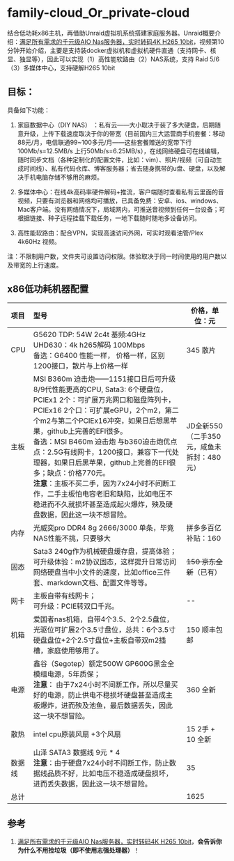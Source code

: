# family-cloud_Or_private-cloud

结合低功耗x86主机，再借助Unraid虚拟机系统搭建家庭服务器。Unraid概要介绍：[满足所有需求的千元级AIO Nas服务器，实时转码4K H265 10bit](https://www.bilibili.com/video/BV1nE41187fr)，视频第10分钟开始介绍，主要是支持装docker虚拟机和虚拟机硬件直通（支持网卡、核显、独显等），因此可以实现（1）高性能软路由（2）NAS系统，支持 Raid 5/6 （3）多媒体中心，支持硬解H265 10bit

## 目标：

具备如下功能：
1. 家庭数据中心（DIY NAS） ：私有云——大小取决于装了多大硬盘，后期随意升级，上传下载速度取决于你的带宽（目前国内三大运营商手机套餐：移动88元/月，电信联通99~100多元/月——这些套餐赠送的宽带下行100Mb/s=12.5MB/s 上行50Mb/s=6.25MB/s），在线网络硬盘可在线编辑，随时同步文档（各种定制化的配置文件，比如：vim）、照片/视频（可自动生成时间线）、私有代码仓库、博客服务器；省去随身携带的u盘、硬盘，以及解决手机电脑存储不够用的麻烦。

2. 多媒体中心：在线4k高码率硬件解码+推流，客户端随时查看私有云里面的音视频，只要有浏览器和网络均可播放，已具备免费：安卓、ios、windows、Mac客户端。没有网络情况下，局域网内，可推送音视频到任何一台设备；可根据链接、种子远程挂载下载任务，一地下载随时随地多设备访问。

3. 高性能软路由：配合VPN，实现高速访问外网，可实时观看油管/Plex 4k60Hz 视频。

注：不限制用户数，文件夹可设置访问权限。体验取决于同一时间使用的用户数以及带宽的上行速度。

## x86低功耗机器配置
| 项目   | 型号                                                         | 价格，单位：元                            |
| :----- | :----------------------------------------------------------- | ----------------------------------------- |
| CPU    | G5620 TDP: 54W 2c4t 基频:4GHz UHD630：4k h265解码 100Mbps<br/>备选：G6400 性能一样， 价格一样，区别1200接口，散片与上价格一样 | 345 散片                                  |
| 主板   | MSI B360m 迫击炮——1151接口日后可升级8/9代性能更高的CPU, Sata3: 6个硬盘位，PCIEx1 2个：可扩展万兆网口和磁盘阵列卡，PCIEx16 2个口：可扩展eGPU，2个m2，第二个m2与第二个PCIEx16冲突，如果日后想黑苹果，github上完善的EFI很多。<br/>备选：MSI B460m 迫击炮 与b360迫击炮优点点：2.5G有线网卡，1200接口，兼容下一代处理器，如果日后黑苹果，github上完善的EFI很多；缺点：价格770元。<br/>**注意**：主板不买二手，因为7x24小时不间断工作，二手主板怕电容老旧和缺陷，比如电压不稳进而不久就损坏甚至造成起火爆炸，殃及硬盘数据，因此这一块不想冒险。 | JD全新550（二手350元，咸鱼未拆封：480元） |
| 内存   | 光威奕pro DDR4 8g 2666/3000 单条，毕竟NAS性能不挑，只要够大  | 拼多多百亿补贴：160                       |
| 固态   | Sata3 240g作为机械硬盘缓存盘，提高体验；<br/>可升级体验：m2协议固态，这样提升日常访问网络硬盘当中小文件的速度，比如office三件套、markdown文档、配置文件等等。 | ~~150 京东全新~~（已有）                  |
| 网卡   | 主板自带有线网卡；<br/>可升级：PCIE转双口千兆。              | --                                        |
| 机箱   | 爱国者nas机箱，自带4个3.5、2个2.5盘位，光驱位可扩展2个3.5寸盘位，总共：6个3.5寸硬盘盘位+2个2.5寸盘位+主板自带双m2插槽，家庭使用够用了。 | 150 顺丰包邮                              |
| 电源   | 鑫谷（Segotep）额定500W GP600G黑金全模组电源，5年质保；<br/>**注意**： 由于7x24小时不间断工作，所以尽量买好的电源，防止供电不稳损坏硬盘甚至造成主板爆炸，进而殃及池鱼，最后数据丢失，因此这一块不想冒险。 | 360 全新                                  |
| 散热   | intel cpu原装风扇 +3个风扇                                   | 15 2手 + 10 全新                          |
| 数据线 | 山泽 SATA3 数据线 9元 *  4<br/>**注意**：由于硬盘7x24小时不间断工作，防止数据线品质不好，比如电压不稳造成硬盘损坏，进而丢失数据，因此这一块不想冒险。 | 35                                        |
| 总计   |                                                              | 1625                                      |


## 参考

1. [满足所有需求的千元级AIO Nas服务器，实时转码4K H265 10bit](https://www.bilibili.com/video/BV1nE41187fr)，**会告诉你为什么不用捡垃圾（即不使用志强处理器）**！

